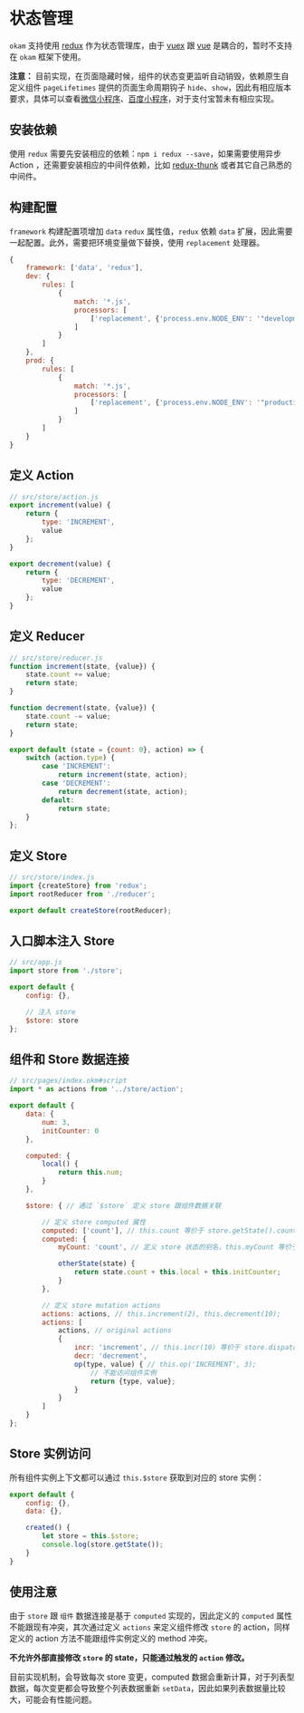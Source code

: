 # 状态管理

`okam` 支持使用 [redux](https://github.com/reduxjs/redux) 作为状态管理库，由于 [vuex](https://github.com/vuejs/vuex) 跟 [vue](https://github.com/vuejs/vue) 是耦合的，暂时不支持在 `okam` 框架下使用。

**注意：** 目前实现，在页面隐藏时候，组件的状态变更监听自动销毁，依赖原生自定义组件 `pageLifetimes` 提供的页面生命周期钩子 `hide`、`show`，因此有相应版本要求，具体可以查看[微信小程序](https://developers.weixin.qq.com/miniprogram/dev/framework/custom-component/component.html)、[百度小程序](http://smartprogram.baidu.com/docs/develop/framework/custom-component_comp/)，对于支付宝暂未有相应实现。

## 安装依赖

使用 `redux` 需要先安装相应的依赖：`npm i redux --save`，如果需要使用异步 Action ，还需要安装相应的中间件依赖，比如 [redux-thunk](https://github.com/reduxjs/redux-thunk) 或者其它自己熟悉的中间件。

## 构建配置

`framework` 构建配置项增加 `data` `redux` 属性值，`redux` 依赖 `data` 扩展，因此需要一起配置。此外，需要把环境变量做下替换，使用 `replacement` 处理器。

```javascript
{
    framework: ['data', 'redux'],
    dev: {
        rules: [
            {
                match: '*.js',
                processors: [
                    ['replacement', {'process.env.NODE_ENV': '"development"'}]
                ]
            }
        ]
    },
    prod: {
        rules: [
            {
                match: '*.js',
                processors: [
                    ['replacement', {'process.env.NODE_ENV': '"production"'}]
                ]
            }
        ]
    }
}
```

## 定义 Action

```javascript
// src/store/action.js
export increment(value) {
    return {
        type: 'INCREMENT',
        value
    };
}

export decrement(value) {
    return {
        type: 'DECREMENT',
        value
    };
}
```

## 定义 Reducer

```javascript
// src/store/reducer.js
function increment(state, {value}) {
    state.count += value;
    return state;
}

function decrement(state, {value}) {
    state.count -= value;
    return state;
}

export default (state = {count: 0}, action) => {
    switch (action.type) {
        case 'INCREMENT':
            return increment(state, action);
        case 'DECREMENT':
            return decrement(state, action);
        default:
            return state;
    }
};
```

## 定义 Store

```javascript
// src/store/index.js
import {createStore} from 'redux';
import rootReducer from './reducer';

export default createStore(rootReducer);
```

## 入口脚本注入 Store

```javascript
// src/app.js
import store from './store';

export default {
    config: {},

    // 注入 store
    $store: store
};
```

## 组件和 Store 数据连接

```javascript
// src/pages/index.okm#script
import * as actions from '../store/action';

export default {
    data: {
        num: 3,
        initCounter: 0
    },

    computed: {
        local() {
            return this.num;
        }
    },

    $store: { // 通过 `$store` 定义 store 跟组件数据关联

        // 定义 store computed 属性
        computed: ['count'], // this.count 等价于 store.getState().count
        computed: {
            myCount: 'count', // 定义 store 状态的别名，this.myCount 等价于 store.getState().count

            otherState(state) {
                return state.count + this.local + this.initCounter;
            }
        },

        // 定义 store mutation actions
        actions: actions, // this.increment(2), this.decrement(10);
        actions: [
            actions, // original actions
            {
                incr: 'increment', // this.incr(10) 等价于 store.dispatch(actions.increment(10))
                decr: 'decrement',
                op(type, value) { // this.op('INCREMENT', 3);
                    // 不能访问组件实例
                    return {type, value};
                }
            }
        ]
    }
};
```

## Store 实例访问

所有组件实例上下文都可以通过 `this.$store` 获取到对应的 store 实例：

```javascript
export default {
    config: {},
    data: {},

    created() {
        let store = this.$store;
        console.log(store.getState());
    }
}
```

## 使用注意

由于 `store` 跟 `组件` 数据连接是基于 `computed` 实现的，因此定义的 `computed` 属性不能跟现有冲突，其次通过定义 `actions` 来定义组件修改 `store` 的 action，同样定义的 action 方法不能跟组件实例定义的 method 冲突。

**不允许外部直接修改 `store` 的 state，只能通过触发的 `action` 修改。**

目前实现机制，会导致每次 store 变更，computed 数据会重新计算，对于列表型数据，每次变更都会导致整个列表数据重新 `setData`，因此如果列表数据量比较大，可能会有性能问题。
